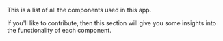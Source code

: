 This is a list of all the components used in this app. 

If you'll like to contribute, then this section will give you some insights into the 
functionality of each component. 
